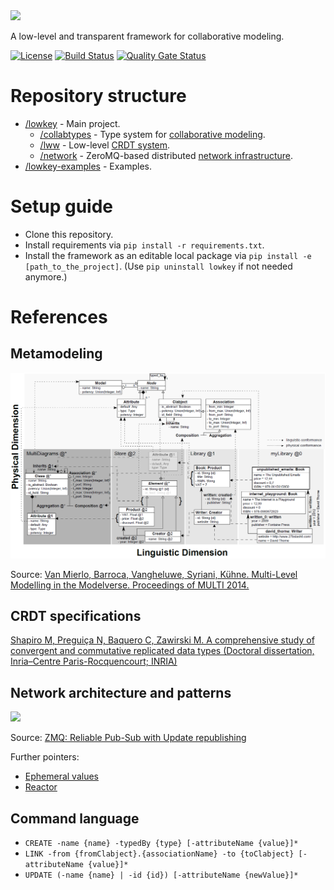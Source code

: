 <img src="https://github.com/david-istvan/lowkey/blob/main/assets/lowkey-logo.png" width="200">

A low-level and transparent framework for collaborative modeling.

[![License](https://img.shields.io/badge/license-GPL--3.0-blue.svg)](https://www.gnu.org/licenses/gpl-3.0)
[![Build Status](https://travis-ci.com/david-istvan/lowkey.svg?branch=main)](https://travis-ci.com/david-istvan/lowkey)
[![Quality Gate Status](https://sonarcloud.io/api/project_badges/measure?project=david-istvan_lowkey&metric=alert_status)](https://sonarcloud.io/dashboard?id=david-istvan_lowkey)

# Repository structure

- [/lowkey](https://github.com/david-istvan/lowkey/tree/main/lowkey) - Main project.
  -  [/collabtypes](https://github.com/david-istvan/lowkey/tree/main/lowkey/collabtypes) - Type system for [collaborative modeling](#Metamodeling).
  -  [/lww](https://github.com/david-istvan/lowkey/tree/main/lowkey/lww) - Low-level [CRDT system](#CRDT-specifications).
  -  [/network](https://github.com/david-istvan/lowkey/tree/main/lowkey/network) - ZeroMQ-based distributed [network infrastructure](#Architecture-and-patterns).
- [/lowkey-examples](https://github.com/david-istvan/lowkey/tree/main/lowkey-examples) - Examples.

# Setup guide
- Clone this repository.
- Install requirements via ```pip install -r requirements.txt```.
- Install the framework as an editable local package via ```pip install -e [path_to_the_project]```. (Use ```pip uninstall lowkey``` if not needed anymore.)

# References

## Metamodeling

<img src="https://raw.githubusercontent.com/david-istvan/collabserver-modeling/main/docs/modelverse.PNG?raw=true"/>

Source: [Van Mierlo, Barroca, Vangheluwe, Syriani, Kühne. Multi-Level Modelling in the Modelverse. Proceedings of MULTI 2014.](http://miso.es/multi/2014/proceedings_MULTI.pdf#page=89)


## CRDT specifications

[Shapiro M, Preguiça N, Baquero C, Zawirski M. A comprehensive study of convergent and commutative replicated data types (Doctoral dissertation, Inria–Centre Paris-Rocquencourt; INRIA)](https://hal.inria.fr/file/index/docid/555588/filename/techreport.pdf)

## Network architecture and patterns

<img src="https://raw.githubusercontent.com/david-istvan/collabserver-modeling/main/docs/zmq_pattern.PNG?raw=true"/>

Source: [ZMQ: Reliable Pub-Sub with Update republishing](https://zguide.zeromq.org/docs/chapter5/#Republishing-Updates-from-Clients)

Further pointers:
* [Ephemeral values](https://zguide.zeromq.org/docs/chapter5/#Ephemeral-Values)
* [Reactor](https://zguide.zeromq.org/docs/chapter5/#Using-a-Reactor)

## Command language
* ```CREATE -name {name} -typedBy {type} [-attributeName {value}]*```
* ```LINK -from {fromClabject}.{associationName} -to {toClabject} [-attributeName {value}]*```
* ```UPDATE (-name {name} | -id {id}) [-attributeName {newValue}]*```